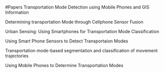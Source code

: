 #Papers
Transportation Mode Detection using Mobile Phones and GIS Information


Determining transportation Mode through Cellphone Sensor Fusion


Urban Sensing: Using Smartphones for Transportation Mode Classification


Using Smart Phone Sensors to Detect Transportaion Modes


Transportation mode-based segmentation and classification of movement trajectories


Using Mobile Phones to Determine Transportation Modes


